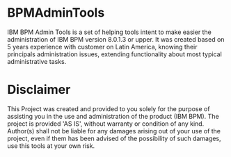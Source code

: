 # BPMAdminTools
IBM BPM Admin Tools is a set of helping tools intent to make easier the administration of IBM BPM version 8.0.1.3 or upper.
It was created based on 5 years experience with customer on Latin America, knowing their principals administration issues, 
extending functionality about most typical administrative tasks.

# Disclaimer
This Project was created and provided to you solely for the purpose of assisting you in the use and administration of  the product (IBM BPM). The project is provided 'AS IS', without warranty or condition of any kind. Author(s) shall not be liable for any damages arising out of your use of the project, even if them has been advised of the possibility of
such damages, use this tools at your own risk.
